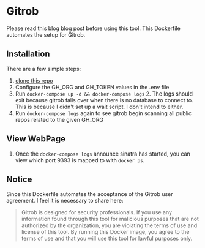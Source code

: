 # Gitrob

Please read this blog [blog post](http://michenriksen.com/blog/gitrob-putting-the-open-source-in-osint/) before using this tool.
This Dockerfile automates the setup for Gitrob.

## Installation

There are a few simple steps:

1. [clone this repo](https://github.com/artburkart/gitrob-docker)
1. Configure the GH_ORG and GH_TOKEN values in the .env file
1. Run `docker-compose up -d && docker-compose logs`
    2. The logs should exit because gitrob falls over when there is no database to connect to. This is because I didn't set up a wait script. I don't intend to either.
1. Run `docker-compose logs` again to see gitrob begin scanning all public repos related to the given GH_ORG

## View WebPage

1. Once the `docker-compose logs` announce sinatra has started, you can view which port 9393 is mapped to with `docker ps`.

## Notice

Since this Dockerfile automates the acceptance of the Gitrob user agreement. I feel it is necessary to share here:

> Gitrob is designed for security professionals. If you use any information
> found through this tool for malicious purposes that are not authorized by
> the organization, you are violating the terms of use and license of this
> tool. By running this Docker image, you agree to the terms
> of use and that you will use this tool for lawful purposes only.
